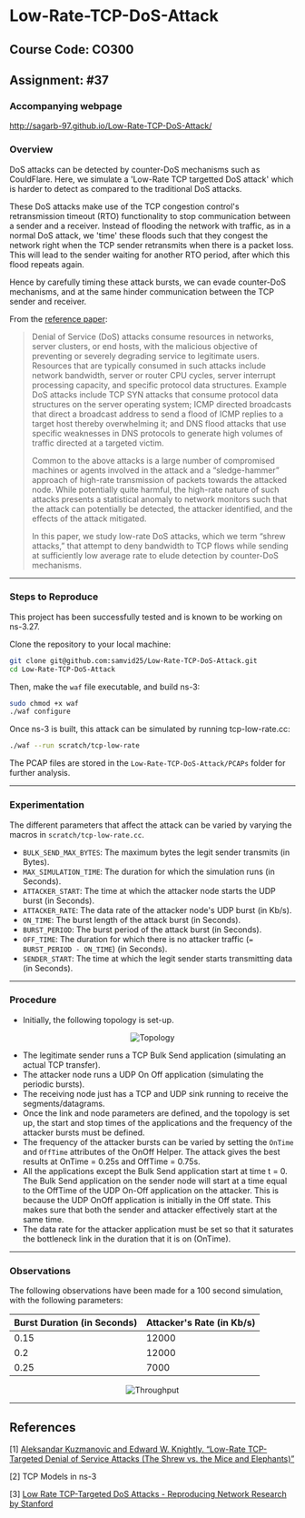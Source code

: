 # Low-Rate-TCP-DoS-Attack

## Course Code: CO300

## Assignment: #37

### Accompanying webpage
http://sagarb-97.github.io/Low-Rate-TCP-DoS-Attack/

### Overview
DoS attacks can be detected by counter-DoS mechanisms such as CouldFlare. Here, we simulate a 'Low-Rate TCP targetted DoS attack' which is harder to detect as compared to the traditional DoS attacks. 

These DoS attacks make use of the TCP congestion control's retransmission timeout (RTO) functionality to stop communication between a sender and a receiver. Instead of flooding the network with traffic, as in a normal DoS attack, we 'time' these floods such that they congest the network right when the TCP sender retransmits when there is a packet loss. This will lead to the sender waiting for another RTO period, after which this flood repeats again.  

Hence by carefully timing these attack bursts, we can evade counter-DoS mechanisms, and at the same hinder communication between the TCP sender and receiver.

From the [reference paper](http://oriolrius.cat/article_fitxers/326/pdf/p75-kuzmanovic.pdf):
> Denial of Service (DoS) attacks consume resources in networks, server clusters, or end hosts, with the malicious objective of preventing or severely degrading service to legitimate users. Resources that are typically consumed in such attacks include network bandwidth, server or router CPU cycles, server interrupt processing capacity, and specific protocol data structures.  Example DoS attacks include TCP SYN attacks that consume protocol data structures on the server operating system; ICMP directed broadcasts that direct a broadcast address to send a flood of ICMP replies to a target host
thereby overwhelming it; and DNS flood attacks that use specific weaknesses in DNS protocols to generate high volumes of traffic directed at a targeted victim.
>
> Common to the above attacks is a large number of compromised machines or agents involved in the attack and a “sledge-hammer” approach of high-rate transmission of packets towards the attacked node. While potentially quite harmful, the high-rate nature of such attacks presents a statistical anomaly to network monitors such that the attack can potentially be detected, the attacker identified, and the effects of the attack mitigated.
>
> In  this  paper,  we  study  low-rate  DoS  attacks,  which  we  term “shrew attacks,” that attempt to deny bandwidth to TCP flows while sending at sufficiently low average rate to elude detection by counter-DoS mechanisms.

<hr> 

### Steps to Reproduce
This project has been successfully tested and is known to be working on ns-3.27.

Clone the repository to your local machine:
```bash
git clone git@github.com:samvid25/Low-Rate-TCP-DoS-Attack.git
cd Low-Rate-TCP-DoS-Attack
```

Then, make the `waf` file executable, and build ns-3:
```bash
sudo chmod +x waf
./waf configure
```

Once ns-3 is built, this attack can be simulated by running tcp-low-rate.cc:
```bash
./waf --run scratch/tcp-low-rate
```

The PCAP files are stored in the `Low-Rate-TCP-DoS-Attack/PCAPs` folder for further analysis.  

<hr>

### Experimentation
The different parameters that affect the attack can be varied by varying the macros in `scratch/tcp-low-rate.cc`.
* `BULK_SEND_MAX_BYTES`: The maximum bytes the legit sender transmits (in Bytes).
* `MAX_SIMULATION_TIME`: The duration for which the simulation runs (in Seconds).
* `ATTACKER_START`: The time at which the attacker node starts the UDP burst (in Seconds).
* `ATTACKER_RATE`: The data rate of the attacker node's UDP burst (in Kb/s).
* `ON_TIME`: The burst length of the attack burst (in Seconds).
* `BURST_PERIOD`: The burst period of the attack burst (in Seconds).
* `OFF_TIME`: The duration for which there is no attacker traffic (`= BURST_PERIOD - ON_TIME`) (in Seconds).
* `SENDER_START`: The time at which the legit sender starts transmitting data (in Seconds).

<hr>

### Procedure
* Initially, the following topology is set-up.  
<p align = "center">
<img src = "https://github.com/samvid25/Low-Rate-TCP-DoS-Attack/blob/master/docs/topology.png" alt = "Topology" />
</p>

* The legitimate sender runs a TCP Bulk Send application (simulating an actual TCP transfer).
* The attacker node runs a UDP On Off application (simulating the periodic bursts).
* The receiving node just has a TCP and UDP sink running to receive the segments/datagrams.
* Once the link and node parameters are defined, and the topology is set up, the start and stop times of the applications and the frequency of the attacker bursts must be defined.
* The frequency of the attacker bursts can be varied by setting the `OnTime` and `OffTime` attributes of the OnOff Helper. The attack gives the best results at OnTime = 0.25s and OffTime = 0.75s.
* All the applications except the Bulk Send application start at time t = 0. The Bulk Send application on the sender node will start at a time equal to the OffTime of the UDP On-Off application on the attacker. This is because the UDP OnOff application is initially in the Off state. This makes sure that both the sender and attacker effectively start at the same time.
* The data rate for the attacker application must be set so that it saturates the bottleneck link in the duration that it is on (OnTime).

<hr>

### Observations
The following observations have been made for a 100 second simulation, with the following parameters:

<table align="center">
  <thead>
    <tr>
      <th>Burst Duration (in Seconds)</th>
      <th>Attacker's Rate (in Kb/s)</th>
    </tr>
  </thead>
  <tbody>
    <tr>
      <td>0.15</td>
      <td>12000</td>
    </tr>
    <tr>
      <td>0.2</td>
      <td>12000</td>
    </tr>
    <tr>
      <td>0.25</td>
      <td>7000</td>
    </tr>
  </tbody>
 </table>

<p align = "center">
<img src = "https://github.com/samvid25/Low-Rate-TCP-DoS-Attack/blob/master/docs/graph.png" alt = "Throughput" />
</p>

<hr>

## References
[1] [Aleksandar Kuzmanovic and Edward W. Knightly. “Low-Rate TCP-Targeted Denial of
Service Attacks (The Shrew vs. the Mice and Elephants)”](http://oriolrius.cat/article_fitxers/326/pdf/p75-kuzmanovic.pdf)

[2] TCP Models in ns-3

[3] [Low Rate TCP-Targeted DoS Attacks - Reproducing Network Research by Stanford](https://reproducingnetworkresearch.wordpress.com/2017/06/05/cs244-17-low-rate-tcp-dos-attacks/)
